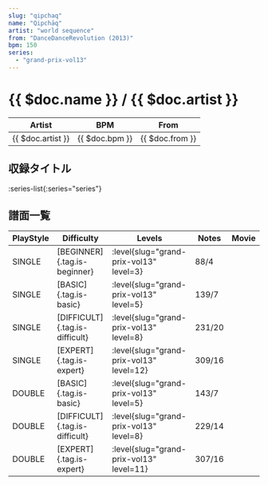 ```yaml
---
slug: "qipchaq"
name: "Qipchāq"
artist: "world sequence"
from: "DanceDanceRevolution (2013)"
bpm: 150
series:
  - "grand-prix-vol13"
---
```


# {{ $doc.name }} / {{ $doc.artist }}

|Artist|BPM|From|
|------|---|----|
|{{ $doc.artist }}|{{ $doc.bpm }}|{{ $doc.from }}|

## 収録タイトル

:series-list{:series="series"}

## 譜面一覧

|PlayStyle|Difficulty|Levels|Notes|Movie|
|---------|----------|------|-----|-----|
|SINGLE|[BEGINNER]{.tag.is-beginner}|<div class="field is-grouped is-grouped-multiline"> :level{slug="grand-prix-vol13" level=3}</div>|88/4||
|SINGLE|[BASIC]{.tag.is-basic}|<div class="field is-grouped is-grouped-multiline"> :level{slug="grand-prix-vol13" level=5}</div>|139/7||
|SINGLE|[DIFFICULT]{.tag.is-difficult}|<div class="field is-grouped is-grouped-multiline"> :level{slug="grand-prix-vol13" level=8}</div>|231/20||
|SINGLE|[EXPERT]{.tag.is-expert}|<div class="field is-grouped is-grouped-multiline"> :level{slug="grand-prix-vol13" level=12}</div>|309/16||
|DOUBLE|[BASIC]{.tag.is-basic}|<div class="field is-grouped is-grouped-multiline"> :level{slug="grand-prix-vol13" level=5}</div>|143/7||
|DOUBLE|[DIFFICULT]{.tag.is-difficult}|<div class="field is-grouped is-grouped-multiline"> :level{slug="grand-prix-vol13" level=8}</div>|229/14||
|DOUBLE|[EXPERT]{.tag.is-expert}|<div class="field is-grouped is-grouped-multiline"> :level{slug="grand-prix-vol13" level=11}</div>|307/16||
